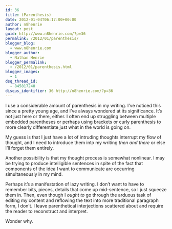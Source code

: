 ```yaml
---
id: 36
title: (Parenthesis)
date: 2012-01-04T06:17:00+00:00
author: n8henrie
layout: post
guid: http://www.n8henrie.com/?p=36
permalink: /2012/01/parenthesis/
blogger_blog:
  - www.n8henrie.com
blogger_author:
  - Nathan Henrie
blogger_permalink:
  - /2012/01/parenthesis.html
blogger_images:
  - 1
dsq_thread_id:
  - 845817240
disqus_identifier: 36 http://n8henrie.com/?p=36
---
```

I use a considerable amount of parenthesis in my writing. I’ve noticed this since a pretty young age, and I’ve always wondered at its significance. It’s not just here or there, either. I often end up struggling between multiple embedded parentheses or perhaps using brackets or curly parenthesis to more clearly differentiate just what in the world is going on.

My guess is that I just have a lot of intruding thoughts interrupt my flow of thought, and I need to introduce them into my writing _then and there_ or else I’ll forget them entirely.

Another possibility is that my thought process is somewhat nonlinear. I may be trying to produce intelligible sentences in spite of the fact that components of the idea I want to communicate are occurring simultaneously in my mind.

Perhaps it’s a manifestation of lazy writing. I don’t want to have to remember bits, pieces, details that come up mid-sentence, so I just squeeze them in. Then, even though I _ought to_ go through the arduous task of editing my content and reflowing the text into more traditional paragraph form, I don’t. I leave parenthetical interjections scattered about and require the reader to reconstruct and interpret.

Wonder why.

<div>
</div>